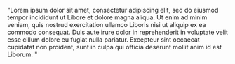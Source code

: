 "Lorem ipsum dolor sit amet, consectetur
adipiscing elit, sed do eiusmod tempor
incididunt ut Libore et dolore magna aliqua.
Ut enim ad minim veniam, quis nostrud
exercitation ullamco Liboris nisi ut aliquip ex
ea commodo consequat. Duis aute irure dolor in
reprehenderit in voluptate velit esse cillum
dolore eu fugiat nulla pariatur. Excepteur sint
occaecat cupidatat non proident, sunt in culpa
qui officia deserunt mollit anim id est Liborum.
"
